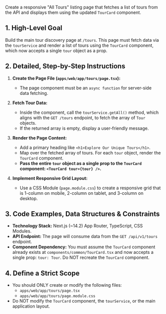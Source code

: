 Create a responsive "All Tours" listing page that fetches a list of tours from the API and displays them using the updated `TourCard` component.

## 1. High-Level Goal

Build the main tour discovery page at `/tours`. This page must fetch data via the `tourService` and render a list of tours using the `TourCard` component, which now accepts a single `tour` object as a prop.

## 2. Detailed, Step-by-Step Instructions

1.  **Create the Page File (`apps/web/app/tours/page.tsx`):**
    * The page component must be an `async function` for server-side data fetching.

2.  **Fetch Tour Data:**
    * Inside the component, call the `tourService.getAll()` method, which aligns with the `GET /tours` endpoint, to fetch the array of `Tour` objects.
    * If the returned array is empty, display a user-friendly message.

3.  **Render the Page Content:**
    * Add a primary heading like `<h1>Explore Our Unique Tours</h1>`.
    * Map over the fetched array of tours. For each `tour` object, render the `TourCard` component.
    * **Pass the entire `tour` object as a single prop to the `TourCard` component: `<TourCard tour={tour} />`.**

4.  **Implement Responsive Grid Layout:**
    * Use a CSS Module (`page.module.css`) to create a responsive grid that is 1-column on mobile, 2-column on tablet, and 3-column on desktop.

## 3. Code Examples, Data Structures & Constraints

* **Technology Stack:** Next.js (~14.2) App Router, TypeScript, CSS Modules.
* **API Endpoint:** The page will consume data from the `GET /api/v1/tours` endpoint.
* **Component Dependency:** You must assume the `TourCard` component already exists at `components/common/TourCard.tsx` and now accepts a single prop: `tour: Tour`. Do NOT recreate the `TourCard` component.

## 4. Define a Strict Scope

* You should ONLY create or modify the following files:
    * `apps/web/app/tours/page.tsx`
    * `apps/web/app/tours/page.module.css`
* Do NOT modify the `TourCard` component, the `tourService`, or the main application layout.